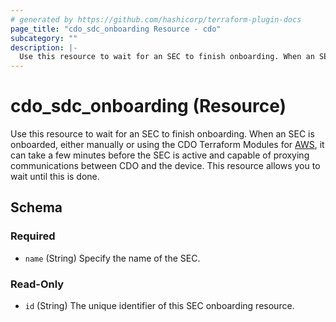 ```yaml
---
# generated by https://github.com/hashicorp/terraform-plugin-docs
page_title: "cdo_sdc_onboarding Resource - cdo"
subcategory: ""
description: |-
  Use this resource to wait for an SEC to finish onboarding. When an SEC is onboarded, either manually or using the CDO Terraform Modules for AWS https://github.com/CiscoDevNet/terraform-aws-cdo-sec, it can take a few minutes before the SEC is active and capable of proxying communications between CDO and the device. This resource allows you to wait until this is done.
---
```


# cdo_sdc_onboarding (Resource)

Use this resource to wait for an SEC to finish onboarding. When an SEC is onboarded, either manually or using the CDO Terraform Modules for [AWS](https://github.com/CiscoDevNet/terraform-aws-cdo-sec), it can take a few minutes before the SEC is active and capable of proxying communications between CDO and the device. This resource allows you to wait until this is done.



<!-- schema generated by tfplugindocs -->
## Schema

### Required

- `name` (String) Specify the name of the SEC.

### Read-Only

- `id` (String) The unique identifier of this SEC onboarding resource.
